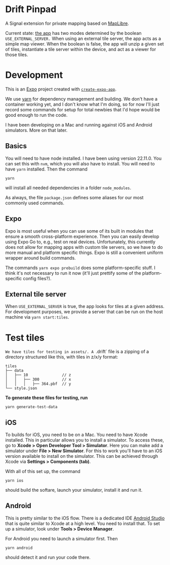 # Drift Pinpad

A Signal extension for private mapping based on [MapLibre](https://github.com/maplibre/maplibre-native).

Current state: [the app](App.js) has two modes determined by the boolean `USE_EXTERNAL_SERVER.` When using an external tile server, the app acts as a simple map viewer. When the boolean is false, the app will unzip a given set of tiles, instantiate a tile server within the device, and act as a viewer for those tiles.

# Development
This is an [Expo](https://expo.dev) project created with [`create-expo-app`](https://www.npmjs.com/package/create-expo-app).

We use [yarn](https://yarnpkg.com/) for dependency management and building. We don't have a container working yet, and I don't know what I'm doing, so for now I'll just record some commands for setup for total newbies that I'd hope would be good enough to run the code.

I have been developing on a Mac and running against iOS and Android simulators. More on that later.

## Basics
You will need to have node installed. I have been using version 22.11.0. You can set this with `nvm`, which you will also have to install. You will need to have `yarn` installed. Then the command
```
yarn
```
will install all needed dependencies in a folder `node_modules`.

As always, the file `package.json` defines some aliases for our most commonly used commands.

## Expo
Expo is most useful when you can use some of its built in modules that ensure a smooth cross-platform experience. Then you can easily develop using Expo Go to, e.g., test on real devices. Unfortunately, this currently does not allow for mapping apps with custom tile servers, so we have to do more manual and platform specific things. Expo is still a convenient uniform wrapper around build commands.

The commands `yarn expo prebuild` does some platform-specific stuff. I think it's not necessary to run it now (it'll just prettify some of the platform-specific config files?).

## External tile server
When `USE_EXTERNAL_SERVER` is true, the app looks for tiles at a given address. For development purposes, we provide a server that 
can be run on the host machine via `yarn start:tiles`. 

# Test tiles

`We have tiles for testing in assets/. A `.drift` file is a zipping of a directory structured like this, with tiles in z/x/y format:
```
tiles
├── data
│   ├── 10               // z
│   │   ├── 300          // x
│   │   │   ├── 364.pbf  // y
└── style.json
```

**To generate these files for testing, run**
```
yarn generate-test-data
```



## iOS
To builds for iOS, you need to be on a Mac. You need to have Xcode installed. This in particular allows you to install a simulator. To access these, go to **Xcode > Open Developer Tool > Simulator**. Here you can make add a simulator under **File > New Simulator**. For this to work you'll have to an iOS version available to install on the simulator. This can be achieved through Xcode via **Settings > Components (tab)**.

With all of this set up, the command 
```
yarn ios
```
should build the softare, launch your simulator, install it and run it.


## Android
This is pretty similar to the iOS flow. There is a dedicated IDE [Android Studio](https://developer.android.com/studio) that is quite similar to Xcode at a high level. You need to install that. To set up a simulator, look under **Tools > Device Manager**.

For Android you need to launch a simulator first. Then 
```
yarn android
``` 
should detect it and run your code there.